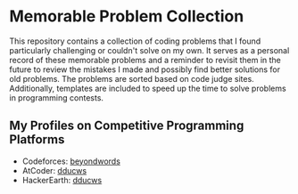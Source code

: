 # Memorable Problem Collection

This repository contains a collection of coding problems that I found particularly challenging or couldn't solve on my own. It serves as a personal record of these memorable problems and a reminder to revisit them in the future to review the mistakes I made and possibly find better solutions for old problems. The problems are sorted based on code judge sites. Additionally, templates are included to speed up the time to solve problems in programming contests.

## My Profiles on Competitive Programming Platforms

- Codeforces: [beyondwords](https://codeforces.com/profile/beyondwords)
- AtCoder: [dducws](https://atcoder.jp/users/dducws)
- HackerEarth: [dducws](https://www.hackerearth.com/@dducws)